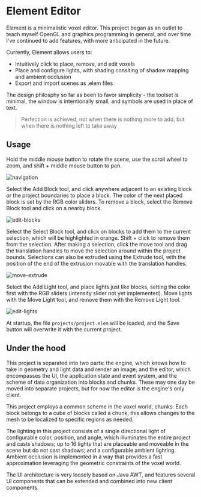 # Element Editor
Element is a minimalistic voxel editor. This project began as an outlet to teach myself OpenGL and graphics programming in general, and over time I've continued 
to add features, with more anticipated in the future.

Currently, Element allows users to:
- Intuitively click to place, remove, and edit voxels
- Place and configure lights, with shading consiting of shadow mapping and ambient occlusion
- Export and import scenes as .elem files

The design philosphy so far as been to favor simplicity - the toolset is minimal, the window is intentionally small, and symbols are used in place of text.
> Perfection is achieved, not when there is nothing more to add, but when there is nothing left to take away

<!--![pagoda2](https://user-images.githubusercontent.com/30415201/199419451-edc70adb-6b1f-42f3-970b-58ebe381b598.png)-->

## Usage
Hold the middle mouse button to rotate the scene, use the scroll wheel to zoom, and shift + middle mouse button to pan.

![navigation](https://user-images.githubusercontent.com/30415201/199902827-45822793-88a1-46a9-ab94-e2c4e6f9e42e.gif)

Select the Add Block tool, and click anywhere adjacent to an existing block or the project boundaries to place a block. The color of the next placed block is set by
the RGB color sliders. To remove a block, select the Remove Block tool and click on a nearby block.

![edit-blocks](https://user-images.githubusercontent.com/30415201/199909029-7cf523f4-8ffc-4385-8bfe-d56248bf9a80.gif)

Select the Select Block tool, and click on blocks to add them to the current selection, which will be highlighted in orange. Shift + click to remove them from the 
selection. After making a selection, click the move tool and drag the translation handles to move the selection around within the project bounds. Selections
can also be extruded using the Extrude tool, with the position of the end of the extrusion movable with the translation handles.

![move-extrude](https://user-images.githubusercontent.com/30415201/199906343-9ca5dddb-2f95-4ab7-a5bd-189465a77d28.gif)

Select the Add Light tool, and place lights just like blocks, setting the color first with the RGB sliders (intensity slider not yet implemented). Move lights with the
Move Light tool, and remove them with the Remove Light tool.

![edit-lights](https://user-images.githubusercontent.com/30415201/199908798-3b34e738-2814-4dd2-9a1b-9c5f0482b6f9.gif)

At startup, the file `projects/project.elem` will be loaded, and the Save button will overwrite it with the current project.

## Under the hood
This project is separated into two parts: the engine, which knows how to take in geometry and light data and render an image; and the editor, which encompasses the
UI, the application state and event system, and the scheme of data organization into blocks and chunks. These may one day be moved into separate projects, but for
now the editor is the engine's only client.

This project employs a common scheme in the voxel world, chunks. Each block belongs to a cube of blocks called a chunk, this allows changes to the mesh to be localized
to specific regions as needed.

The lighting in this project consists of a single directional light of configurable color, position, and angle, which illuminates the entire project and casts shadows;
up to 16 lights that are placeable and moveable in the scene but do not cast shadows; and a configurable ambient lighting. Ambient occlusion is implemented in a way that
provides a fast approximation leveraging the geometric constraints of the voxel world.

The UI architecture is very loosely based on Java AWT, and features several UI components that can be extended and combined into new client components.
